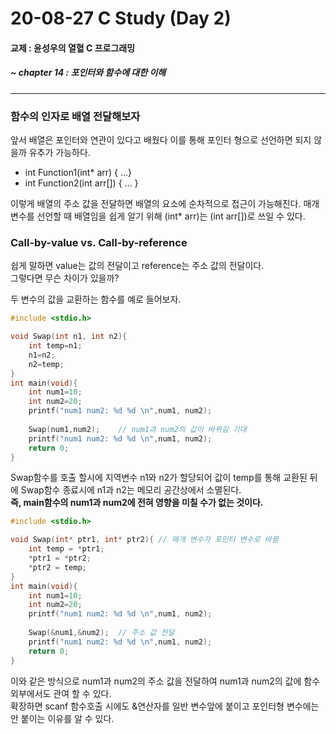 20-08-27 C Study (Day 2)
=============
#### 교제 : 윤성우의 열혈 C 프로그래밍
##### ~ chapter 14 : 포인터와 함수에 대한 이해
***
### 함수의 인자로 배열 전달해보자

앞서 배열은 포인터와 연관이 있다고 배웠다 이를 통해 포인터 형으로 선언하면 되지 않을까 유추가 가능하다.

* int Function1(int* arr) { ...}
* int Function2(int arr[]) { ... }

이렇게 배열의 주소 값을 전달하면 배열의 요소에 순차적으로 접근이 가능해진다.
매개변수를 선언할 때 배열임을 쉽게 알기 위해 (int* arr)는 (int arr[])로 쓰일 수 있다.

### Call-by-value vs. Call-by-reference

쉽게 말하면 value는 값의 전달이고 reference는 주소 값의 전달이다. \
그렇다면 무슨 차이가 있을까?

두 변수의 값을 교환하는 함수를 예로 들어보자.

``` c
#include <stdio.h>

void Swap(int n1, int n2){
	int temp=n1;
	n1=n2;
	n2=temp;
}
int main(void){
	int num1=10;
	int num2=20;
	printf("num1 num2: %d %d \n",num1, num2);
	
	Swap(num1,num2);	// num1과 num2의 값이 바뀌길 기대
	printf("num1 num2: %d %d \n",num1, num2);
	return 0;
}
```

Swap함수를 호출 할시에 지역변수 n1와 n2가 할당되어 값이 temp를 통해 교환된 뒤에 Swap함수 종료시에 n1과 n2는 메모리 공간상에서 소멸된다. \
__즉, main함수의 num1과 num2에 전혀 영향을 미칠 수가 없는 것이다.__

``` c
#include <stdio.h>

void Swap(int* ptr1, int* ptr2){ // 매개 변수가 포인터 변수로 바뀜
	int temp = *ptr1;
	*ptr1 = *ptr2;
	*ptr2 = temp;
}
int main(void){
	int num1=10;
	int num2=20;
	printf("num1 num2: %d %d \n",num1, num2);
	
	Swap(&num1,&num2);	// 주소 값 전달
	printf("num1 num2: %d %d \n",num1, num2);
	return 0;
}
```
이와 같은 방식으로 num1과 num2의 주소 값을 전달하여 num1과 num2의 값에 함수 외부에서도 관여 할 수 있다. \
확장하면 scanf 함수호출 시에도 &연산자를 일반 변수앞에 붙이고 포인터형 변수에는 안 붙이는 이유를 알 수 있다.

